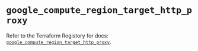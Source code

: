 # `google_compute_region_target_http_proxy`

Refer to the Terraform Registory for docs: [`google_compute_region_target_http_proxy`](https://registry.terraform.io/providers/hashicorp/google-beta/5.10.0/docs/resources/google_compute_region_target_http_proxy).
